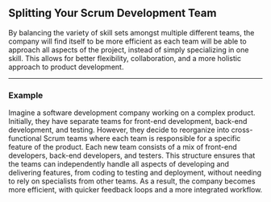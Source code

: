 ## Splitting Your Scrum Development Team

By balancing the variety of skill sets amongst multiple different teams, the company will find itself to be more efficient as each team will be able to approach all aspects of the project, instead of simply specializing in one skill. This allows for better flexibility, collaboration, and a more holistic approach to product development.

---

### Example

Imagine a software development company working on a complex product. Initially, they have separate teams for front-end development, back-end development, and testing. However, they decide to reorganize into cross-functional Scrum teams where each team is responsible for a specific feature of the product. Each new team consists of a mix of front-end developers, back-end developers, and testers. This structure ensures that the teams can independently handle all aspects of developing and delivering features, from coding to testing and deployment, without needing to rely on specialists from other teams. As a result, the company becomes more efficient, with quicker feedback loops and a more integrated workflow.
